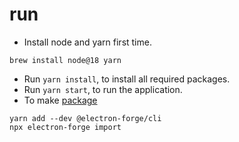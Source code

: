 # run

* Install node and yarn first time.

```
brew install node@18 yarn
```

* Run `yarn install`, to install all required packages.
* Run `yarn start`, to run the application.
* To make [package](https://www.electronjs.org/docs/latest/tutorial/quick-start#package-and-distribute-your-application)
```
yarn add --dev @electron-forge/cli
npx electron-forge import
```
